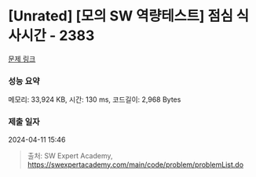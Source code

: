 # [Unrated] [모의 SW 역량테스트] 점심 식사시간 - 2383 

[문제 링크](https://swexpertacademy.com/main/code/problem/problemDetail.do?contestProbId=AV5-BEE6AK0DFAVl) 

### 성능 요약

메모리: 33,924 KB, 시간: 130 ms, 코드길이: 2,968 Bytes

### 제출 일자

2024-04-11 15:46



> 출처: SW Expert Academy, https://swexpertacademy.com/main/code/problem/problemList.do